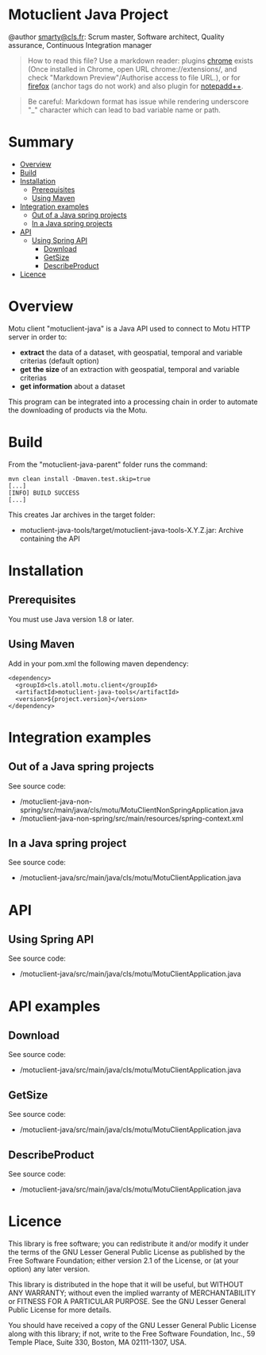 # Motuclient Java Project
@author <smarty@cls.fr>: Scrum master, Software architect, Quality assurance, Continuous Integration manager   

>How to read this file? 
Use a markdown reader: 
plugins [chrome](https://chrome.google.com/webstore/detail/markdown-preview/jmchmkecamhbiokiopfpnfgbidieafmd?utm_source=chrome-app-launcher-info-dialog) exists (Once installed in Chrome, open URL chrome://extensions/, and check "Markdown Preview"/Authorise access to file URL.), 
or for [firefox](https://addons.mozilla.org/fr/firefox/addon/markdown-viewer/)  (anchor tags do not work)
and also plugin for [notepadd++](https://github.com/Edditoria/markdown_npp_zenburn).

>Be careful: Markdown format has issue while rendering underscore "\_" character which can lead to bad variable name or path.


# Summary
* [Overview](#Overview)
* [Build](#Build)
* [Installation](#Installation)
    * [Prerequisites](#InstallationPre)
    * [Using Maven](#InstallationMaven)
* [Integration examples](#IntegrationExamples)
    * [Out of a Java spring projects](#IntegrationExamplesNonSpring)
    * [In a Java spring projects](#IntegrationExamplesInSpring)
* [API](#API)
    * [Using Spring API](#APISpring)
        * [Download](#APIExamplesDownload)
        * [GetSize](#APIExamplesGetSize)	
        * [DescribeProduct](#APIExamplesDescribeProduct)
* [Licence](#Licence)

	
	
# <a name="Overview">Overview</a>
Motu client "motuclient-java" is a Java API used to connect to Motu HTTP server in order to:  

* __extract__ the data of a dataset, with geospatial, temporal and variable criterias (default option)   
* __get the size__ of an extraction with geospatial, temporal and variable criterias  
* __get information__ about a dataset  

This program can be integrated into a processing chain in order to automate the downloading of products via the Motu.  
  
  
# <a name="Build">Build</a>  
From the "motuclient-java-parent" folder runs the command:  
  
```
mvn clean install -Dmaven.test.skip=true
[...]
[INFO] BUILD SUCCESS
[...]
```  

This creates Jar archives in the target folder:

* motuclient-java-tools/target/motuclient-java-tools-X.Y.Z.jar: Archive containing the API



# <a name="Installation">Installation</a> 

## <a name="InstallationPre">Prerequisites</a>
You must use Java version 1.8 or later.  

## <a name="InstallationMaven">Using Maven</a>
Add in your pom.xml the following maven dependency:  
```  
<dependency>  
  <groupId>cls.atoll.motu.client</groupId>  
  <artifactId>motuclient-java-tools</artifactId>  
  <version>${project.version}</version>  
</dependency>  
```  

# <a name="IntegrationExamples">Integration examples</a> 
## <a name="IntegrationExamplesNonSpring">Out of a Java spring projects</a> 
See source code:   
* /motuclient-java-non-spring/src/main/java/cls/motu/MotuClientNonSpringApplication.java
* /motuclient-java-non-spring/src/main/resources/spring-context.xml

## <a name="IntegrationExamplesInSpring">In a Java spring project</a> 
See source code:   
* /motuclient-java/src/main/java/cls/motu/MotuClientApplication.java

# <a name="API">API</a>  
## <a name="APISpring">Using Spring API</a>  
See source code:   
* /motuclient-java/src/main/java/cls/motu/MotuClientApplication.java



# <a name="APIExamples">API examples</a>   

## <a name="APIExamplesDownload">Download</a>  
See source code:   
* /motuclient-java/src/main/java/cls/motu/MotuClientApplication.java

## <a name="APIExamplesGetSize">GetSize</a>  
See source code:   
* /motuclient-java/src/main/java/cls/motu/MotuClientApplication.java

## <a name="APIExamplesDescribeProduct">DescribeProduct</a>  
See source code:   
* /motuclient-java/src/main/java/cls/motu/MotuClientApplication.java




# <a name="Licence">Licence</a> 
This library is free software; you can redistribute it and/or modify it under the terms of the GNU Lesser General Public License as published by the Free Software Foundation; either version 2.1 of the License, or (at your option) any later version.  
  
This library is distributed in the hope that it will be useful, but WITHOUT ANY WARRANTY; without even the implied warranty of MERCHANTABILITY or FITNESS FOR A PARTICULAR PURPOSE. See the GNU Lesser General Public License for more details.  
  
You should have received a copy of the GNU Lesser General Public License along with this library; if not, write to the Free Software Foundation, Inc., 59 Temple Place, Suite 330, Boston, MA 02111-1307, USA.  

